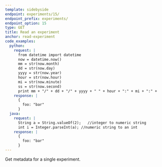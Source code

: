 ```yaml
---
template: sidebyside
endpoint: experiments/15/
endpoint_prefix: experiments/
endpoint_option: 15
type: GET
title: Read an experiment
anchor: read-experiment
code_examples:
  python:
    request: |
      from datetime import datetime
      now = datetime.now()
      mm = str(now.month)
      dd = str(now.day)
      yyyy = str(now.year)
      hour = str(now.hour)
      mi = str(now.minute)
      ss = str(now.second)
      print mm + "/" + dd + "/" + yyyy + " " + hour + ":" + mi + ":" + ss
    response: |
      {
        foo: "bar"
      }
  java:
    request: |
      String a = String.valueOf(2);   //integer to numeric string
      int i = Integer.parseInt(a); //numeric string to an int
    response: |
      {
        foo: "bar"
      }
---
```


Get metadata for a single experiment.
